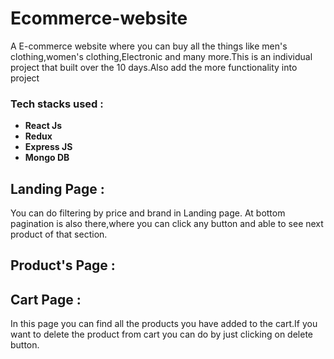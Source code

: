 # Ecommerce-website
A E-commerce website where you can buy all the things like men's clothing,women's clothing,Electronic and many more.This is an individual project that built over the 10 days.Also add the more functionality into project
​
### Tech stacks used :

*  **React Js** 
*  **Redux** 
*  **Express JS**
*  **Mongo DB**

## Landing Page :
You can do filtering by price and brand in Landing page.
At bottom pagination is also there,where you can click any button and able to see next product of that section.


## Product's Page :



## Cart Page :
In this page you can find all the products you have added to the cart.If you want to delete the product from cart you can do by just clicking on delete button.

